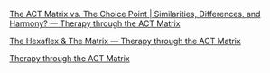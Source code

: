 
[The ACT Matrix vs. The Choice Point | Similarities, Differences, and Harmony? — Therapy through the ACT Matrix](https://www.theactmatrix.com/pages/choicepoint#%3A%7E%3Atext=In+the+ACT+Matrix+on%2Cinner+stuff+that+shows+up%27.)

[The Hexaflex & The Matrix — Therapy through the ACT Matrix](https://www.theactmatrix.com/pages/hexaflex)

[Therapy through the ACT Matrix](https://www.theactmatrix.com/)
